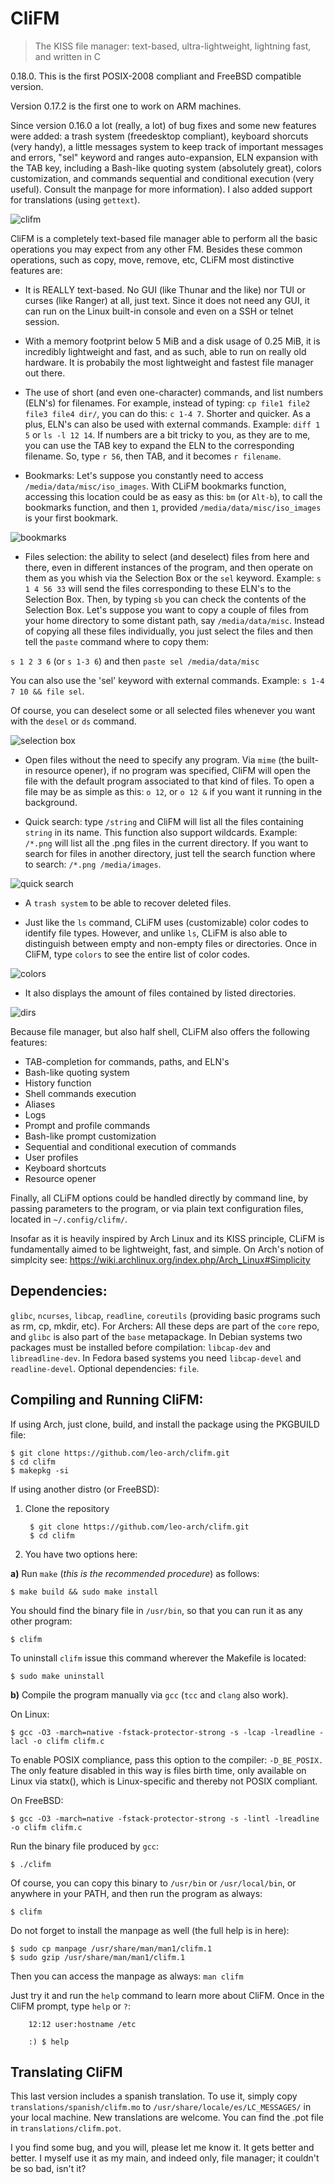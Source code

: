 # CliFM
> The KISS file manager: text-based, ultra-lightweight, lightning fast, and written in C

0.18.0. This is the first POSIX-2008 compliant and FreeBSD compatible version.

Version 0.17.2 is the first one to work on ARM machines.

Since version 0.16.0 a lot (really, a lot) of bug fixes and some new features were added: a trash system (freedesktop compliant), keyboard shorcuts (very handy), a little messages system to keep track of important messages and errors, "sel" keyword and ranges auto-expansion, ELN expansion with the TAB key, including a Bash-like quoting system (absolutely great), colors customization, and commands sequential and conditional execution (very useful). Consult the manpage for more information). I also added support for translations (using `gettext`).

![clifm](images/clifm.png)

CliFM is a completely text-based file manager able to perform all the basic operations you may expect from any other FM. Besides these common operations, such as copy, move, remove, etc, CLiFM most distinctive features are:

* It is REALLY text-based. No GUI (like Thunar and the like) nor TUI or curses (like Ranger) at all, just text. Since it does not need any GUI, it can run on the Linux built-in console and even on a SSH or telnet session.

* With a memory footprint below 5 MiB and a disk usage of 0.25 MiB, it is incredibly lightweight and fast, and as such, able to run on really old hardware. It is probabily the most lightweight and fastest file manager out there.

* The use of short (and even one-character) commands, and list numbers (ELN's) for filenames. For example, instead of typing: `cp file1 file2 file3 file4 dir/`, you can do this: `c 1-4 7`. Shorter and quicker. As a plus, ELN's can also be used with external commands. Example: `diff 1 5` or `ls -l 12 14`. If numbers are a bit tricky to you, as they are to me, you can use the TAB key to expand the ELN to the corresponding filename. So, type `r 56`, then TAB, and it becomes `r filename`.

* Bookmarks: Let's suppose you constantly need to access `/media/data/misc/iso_images`. With CLiFM bookmarks function, accessing this location could be as easy as this: `bm` (or `Alt-b`), to call the bookmarks function, and then `1`, provided `/media/data/misc/iso_images` is your first bookmark.

![bookmarks](images/bookmarks.png)

* Files selection: the ability to select (and deselect) files from here and there, even in different instances of the program, and then operate on them as you whish via the Selection Box or the `sel` keyword. Example: `s 1 4 56 33` will send the files corresponding to these ELN's to the Selection Box. Then, by typing `sb` you can check the contents of the Selection Box. Let's suppose you want to copy a couple of files from your home directory to some distant path, say `/media/data/misc`. Instead of copying all these files individually, you just select the files and then tell the `paste` command where to copy them:
 
`s 1 2 3 6` (or `s 1-3 6`) and then `paste sel /media/data/misc`

You can also use the 'sel' keyword with external commands. Example: `s 1-4 7 10 && file sel`.

Of course, you can deselect some or all selected files whenever you want with the `desel` or `ds` command.

![selection box](images/sel_box.png)
 
 * Open files without the need to specify any program. Via `mime` (the built-in resource opener), if no program was specified, CliFM will open the file with the default program associated to that kind of files. To open a file may be as simple as this: `o 12`, or `o 12 &` if you want it running in the background.

* Quick search: type `/string` and CliFM will list all the files containing `string` in its name. This function also support wildcards. Example: `/*.png` will list all the .png files in the current directory. If you want to search for files in another directory, just tell the search function where to search: `/*.png /media/images`.

![quick search](images/quick_search.png)

* A `trash system` to be able to recover deleted files.

* Just like the `ls` command, CLiFM uses (customizable) color codes to identify file types. However, and unlike `ls`, CLiFM is also able to distinguish between empty and non-empty files or directories. Once in CliFM, type `colors` to see the entire list of color codes.

![colors](images/colors.png)

* It also displays the amount of files contained by listed directories.

![dirs](images/dirs.png)

Because file manager, but also half shell, CLiFM also offers the following features:

* TAB-completion for commands, paths, and ELN's
* Bash-like quoting system
* History function
* Shell commands execution 
* Aliases
* Logs
* Prompt and profile commands
* Bash-like prompt customization
* Sequential and conditional execution of commands 
* User profiles
* Keyboard shortcuts
* Resource opener

Finally, all CLiFM options could be handled directly by command line, by passing parameters to the program, or via plain
text configuration files, located in `~/.config/clifm/`.

Insofar as it is heavily inspired by Arch Linux and its KISS principle, CLiFM is fundamentally aimed to be lightweight, fast, and simple. On Arch's notion of simplcity see: https://wiki.archlinux.org/index.php/Arch_Linux#Simplicity

## Dependencies:

`glibc`, `ncurses`, `libcap`, `readline`, `coreutils` (providing basic programs such as rm, cp, mkdir, etc). For Archers: All these deps are part of the `core` repo, and `glibc` is also part of the `base` metapackage. In Debian systems two packages must be installed before compilation: `libcap-dev` and `libreadline-dev`. In Fedora based systems you need `libcap-devel` and `readline-devel`. Optional dependencies: `file`.

## Compiling and Running CliFM:

If using Arch, just clone, build, and install the package using the PKGBUILD file:

	$ git clone https://github.com/leo-arch/clifm.git
	$ cd clifm
	$ makepkg -si

If using another distro (or FreeBSD):

1. Clone the repository

        $ git clone https://github.com/leo-arch/clifm.git
        $ cd clifm

2. You have two options here:

**a)** Run `make` (*this is the recommended procedure*) as follows:

	$ make build && sudo make install

You should find the binary file in `/usr/bin`, so that you can run it as any other program:

	$ clifm

To uninstall `clifm` issue this command wherever the Makefile is located:

	$ sudo make uninstall

**b)** Compile the program manually via `gcc` (`tcc` and `clang` also work). 

On Linux:

	$ gcc -O3 -march=native -fstack-protector-strong -s -lcap -lreadline -lacl -o clifm clifm.c

To enable POSIX compliance, pass this option to the compiler: `-D_BE_POSIX.` The only feature disabled in this way is files birth time, only available on Linux via statx(), which is Linux-specific and thereby not POSIX compliant.

On FreeBSD:

	$ gcc -O3 -march=native -fstack-protector-strong -s -lintl -lreadline -o clifm clifm.c

Run the binary file produced by `gcc`:

	$ ./clifm

Of course, you can copy this binary to `/usr/bin` or `/usr/local/bin`, or anywhere in your PATH, and then run the program as always:

	$ clifm

Do not forget to install the manpage as well (the full help is in here):

	$ sudo cp manpage /usr/share/man/man1/clifm.1
	$ sudo gzip /usr/share/man/man1/clifm.1

Then you can access the manpage as always: `man clifm`

Just try it and run the `help` command to learn more about CliFM. Once in the CliFM prompt, type `help` or `?`:

        12:12 user:hostname /etc

        :) $ help

## Translating CliFM

This last version includes a spanish translation. To use it, simply copy `translations/spanish/clifm.mo` to
 `/usr/share/locale/es/LC_MESSAGES/` in your local machine. New translations are welcome. You can find the .pot file in `translations/clifm.pot`.
 
I you find some bug, and you will, please let me know it. It gets better and better. I myself use it as my main, and indeed only, file manager; it couldn't be so bad, isn't it?
